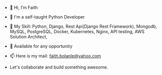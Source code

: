 - 👋 Hi, I’m Faith
- 👀 I'm a self-taught Python Developer
- 🌱 My Skill: Python, Django, Rest Api(Django Rest Framework), Mongodb, MySQL, PostgreSQL, 
     Docker, Kubernetes, Nginx, API testing, AWS Solution Architect, 
- 💞️ Available for any opportunity 

- 📫 Here is my mail: faith.bolanle@yahoo.com 
- Let's collaborate and build something awesome. 


<!---
Timiemmy/Timiemmy is a ✨ special ✨ repository because its `README.md` (this file) appears on your GitHub profile.
You can click the Preview link to take a look at your changes.
--->
